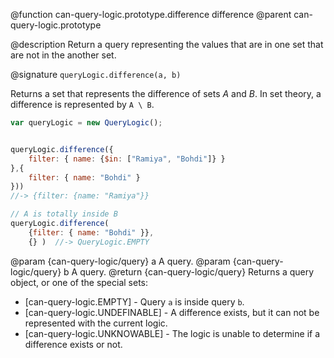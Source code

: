 @function can-query-logic.prototype.difference difference
@parent can-query-logic.prototype

@description Return a query representing the values that are in one set that are not
in the another set.

@signature `queryLogic.difference(a, b)`

Returns a set that represents the difference of sets _A_ and _B_. In set theory, a difference is
represented by `A \ B`.

```js
var queryLogic = new QueryLogic();


queryLogic.difference({
    filter: { name: {$in: ["Ramiya", "Bohdi"]} }
},{
    filter: { name: "Bohdi" }
}))
//-> {filter: {name: "Ramiya"}}

// A is totally inside B
queryLogic.difference(
    {filter: { name: "Bohdi" }},
    {} )  //-> QueryLogic.EMPTY
```

  @param  {can-query-logic/query} a A query.
  @param  {can-query-logic/query} b A query.
  @return {can-query-logic/query} Returns a query object, or one of the special sets:
  - [can-query-logic.EMPTY] - Query `a` is inside query `b`.
  - [can-query-logic.UNDEFINABLE] - A difference exists, but it can not be represented with the current logic.
  - [can-query-logic.UNKNOWABLE] - The logic is unable to determine if a difference exists or not.
